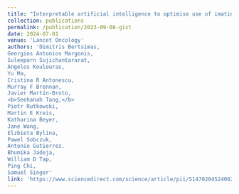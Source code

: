 ```yaml
---
title: "Interpretable artificial intelligence to optimise use of imatinib after resection in patients with localised gastrointestinal stromal tumours: an observational cohort study"
collection: publications
permalink: /publication/2023-09-08-gist
date: 2024-07-01
venue: 'Lancet Oncology'
authors: 'Dimitris Bertsimas,
Georgios Antonios Margonis,
Suleeporn Sujichantararat,
Angelos Koulouras,
Yu Ma,
Cristina R Antonescu,
Murray F Brennan,
Javier Martín-Broto,
<b>Seehanah Tang,</b>
Piotr Rutkowski,
Martin E Kreis,
Katharina Beyer,
Jane Wang,
Elzbieta Bylina,
Pawel Sobczuk, 
Antonio Gutierrez.
Bhumika Jadeja,
William D Tap,
Ping Chi,
Samuel Singer'
link: 'https://www.sciencedirect.com/science/article/pii/S1470204524002596'
---
```

